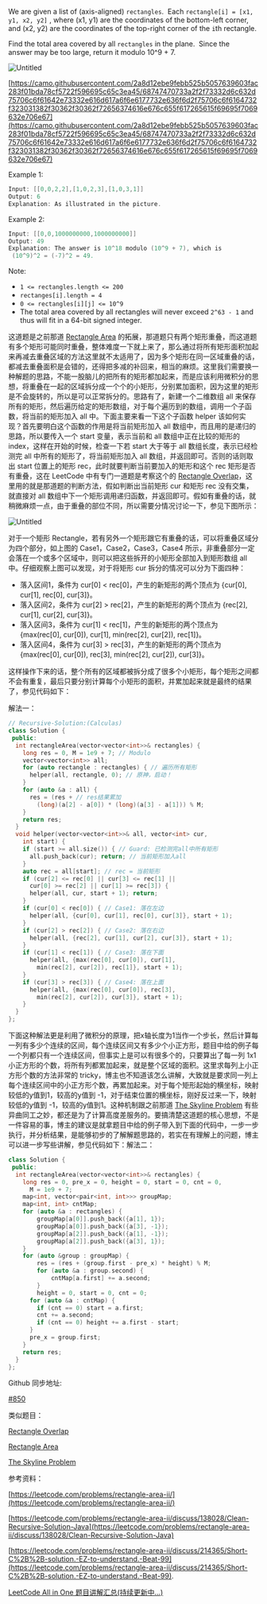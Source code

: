 We are given a list of (axis-aligned) `rectangles`.  Each `rectangle[i] = [x1, y1, x2, y2]` , where (x1, y1) are the coordinates of the bottom-left corner, and (x2, y2) are the coordinates of the top-right corner of the `i`th rectangle.

Find the total area covered by all `rectangles` in the plane.  Since the answer may be too large, return it modulo 10^9 + 7.

![Untitled](https://prod-files-secure.s3.us-west-2.amazonaws.com/bfd53194-dc1b-48fe-b468-4b8f0627c3d5/222dd5b8-fc5c-4247-a71f-8d0389d2c3e5/Untitled.png)

[https://camo.githubusercontent.com/2a8d12ebe9febb525b5057639603fac283f01bda78cf5722f596695c65c3ea45/68747470733a2f2f73332d6c632d75706c6f61642e73332e616d617a6f6e6177732e636f6d2f75706c6f6164732f323031382f30362f30362f72656374616e676c655f617265615f69695f7069632e706e67](https://camo.githubusercontent.com/2a8d12ebe9febb525b5057639603fac283f01bda78cf5722f596695c65c3ea45/68747470733a2f2f73332d6c632d75706c6f61642e73332e616d617a6f6e6177732e636f6d2f75706c6f6164732f323031382f30362f30362f72656374616e676c655f617265615f69695f7069632e706e67)

Example 1:

```cpp
Input: [[0,0,2,2],[1,0,2,3],[1,0,3,1]]
Output: 6
Explanation: As illustrated in the picture.
```

Example 2:

```cpp
Input: [[0,0,1000000000,1000000000]]
Output: 49
Explanation: The answer is 10^18 modulo (10^9 + 7), which is
 (10^9)^2 = (-7)^2 = 49.
```

Note:

- `1 <= rectangles.length <= 200`
- `rectanges[i].length = 4`
- `0 <= rectangles[i][j] <= 10^9`
- The total area covered by all rectangles will never exceed `2^63 - 1` and thus will fit in a 64-bit signed integer.

这道题是之前那道 [Rectangle Area](http://www.cnblogs.com/grandyang/p/4563153.html) 的拓展，那道题只有两个矩形重叠，而这道题有多个矩形可能同时重叠，整体难度一下就上来了，那么通过将所有矩形面积加起来再减去重叠区域的方法这里就不太适用了，因为多个矩形在同一区域重叠的话，都减去重叠面积是会错的，还得把多减的补回来，相当的麻烦。这里我们需要换一种解题的思路，不能一股脑儿的把所有的矩形都加起来，而是应该利用微积分的思想，将重叠在一起的区域拆分成一个个的小矩形，分别累加面积，因为这里的矩形是不会旋转的，所以是可以正常拆分的。思路有了，新建一个二维数组 all 来保存所有的矩形，然后遍历给定的矩形数组，对于每个遍历到的数组，调用一个子函数，将当前的矩形加入 all 中。下面主要来看一下这个子函数 helper 该如何实现？首先要明白这个函数的作用是将当前矩形加入 all 数组中，而且用的是递归的思路，所以要传入一个 start 变量，表示当前和 all 数组中正在比较的矩形的 index，这样在开始的时候，检查一下若 start 大于等于 all 数组长度，表示已经检测完 all 中所有的矩形了，将当前矩形加入 all 数组，并返回即可。否则的话则取出 start 位置上的矩形 rec，此时就要判断当前要加入的矩形和这个 rec 矩形是否有重叠，这在 LeetCode 中有专门一道题是考察这个的 [Rectangle Overlap](https://www.cnblogs.com/grandyang/p/10367583.html)，这里用的就是那道题的判断方法，假如判断出当前矩形 cur 和矩形 rec 没有交集，就直接对 all 数组中下一个矩形调用递归函数，并返回即可。假如有重叠的话，就稍微麻烦一点，由于重叠的部位不同，所以需要分情况讨论一下，参见下图所示：

![Untitled](https://prod-files-secure.s3.us-west-2.amazonaws.com/bfd53194-dc1b-48fe-b468-4b8f0627c3d5/cce3ee6d-ecf3-4351-a7bf-b2a3d6e75934/Untitled.png)

对于一个矩形 Rectangle，若有另外一个矩形跟它有重叠的话，可以将重叠区域分为四个部分，如上图的 Case1，Case2，Case3，Case4 所示，非重叠部分一定会落在一个或多个区域中，则可以把这些拆开的小矩形全部加入到矩形数组 all 中。仔细观察上图可以发现，对于将矩形 cur 拆分的情况可以分为下面四种：

- 落入区间1，条件为 cur[0] < rec[0]，产生的新矩形的两个顶点为 {cur[0], cur[1], rec[0], cur[3]}。
- 落入区间2，条件为 cur[2] > rec[2]，产生的新矩形的两个顶点为 {rec[2], cur[1], cur[2], cur[3]}。
- 落入区间3，条件为 cur[1] < rec[1]，产生的新矩形的两个顶点为 {max(rec[0], cur[0]), cur[1], min(rec[2], cur[2]), rec[1]}。
- 落入区间4，条件为 cur[3] > rec[3]，产生的新矩形的两个顶点为 {max(rec[0], cur[0]), rec[3], min(rec[2], cur[2]), cur[3]}。

这样操作下来的话，整个所有的区域都被拆分成了很多个小矩形，每个矩形之间都不会有重复，最后只要分别计算每个小矩形的面积，并累加起来就是最终的结果了，参见代码如下：

解法一：

```cpp
// Recursive-Solution:(Calculas)
class Solution {
 public:
  int rectangleArea(vector<vector<int>>& rectangles) {
    long res = 0, M = 1e9 + 7; // Modulo
    vector<vector<int>> all;
    for (auto rectangle : rectangles) { // 遍历所有矩形
      helper(all, rectangle, 0); // 原神，启动！
    }
    for (auto &a : all) {
      res = (res + // res结果累加
        (long)(a[2] - a[0]) * (long)(a[3] - a[1])) % M;
    }
    return res;
  }
  void helper(vector<vector<int>>& all, vector<int> cur,
    int start) {
    if (start >= all.size()) { // Guard: 已检测完all中所有矩形
      all.push_back(cur); return; // 当前矩形加入all
    }
    auto rec = all[start]; // rec = 当前矩形
    if (cur[2] <= rec[0] || cur[3] <= rec[1] ||
      cur[0] >= rec[2] || cur[1] >= rec[3]) {
      helper(all, cur, start + 1); return;
    }
    if (cur[0] < rec[0]) { // Case1: 落在左边
      helper(all, {cur[0], cur[1], rec[0], cur[3]}, start + 1);
    }
    if (cur[2] > rec[2]) { // Case2: 落在右边
      helper(all, {rec[2], cur[1], cur[2], cur[3]}, start + 1);
    }
    if (cur[1] < rec[1]) { // Case3: 落在下面
      helper(all, {max(rec[0], cur[0]), cur[1],
        min(rec[2], cur[2]), rec[1]}, start + 1);
    }
    if (cur[3] > rec[3]) { // Case4: 落在上面
      helper(all, {max(rec[0], cur[0]), rec[3],
        min(rec[2], cur[2]), cur[3]}, start + 1);
    }
  }
};
```

下面这种解法更是利用了微积分的原理，把x轴长度为1当作一个步长，然后计算每一列有多少个连续的区间，每个连续区间又有多少个小正方形，题目中给的例子每一个列都只有一个连续区间，但事实上是可以有很多个的，只要算出了每一列 1x1 小正方形的个数，将所有列都累加起来，就是整个区域的面积。这里求每列上小正方形个数的方法非常的 tricky，博主也不知道该怎么讲解，大致就是要求同一列上每个连续区间中的小正方形个数，再累加起来。对于每个矩形起始的横坐标，映射较低的y值到1，较高的y值到 -1，对于结束位置的横坐标，刚好反过来一下，映射较低的y值到 -1，较高的y值到1。这种机制跟之前那道 [The Skyline Problem](http://www.cnblogs.com/grandyang/p/4534586.html) 有些异曲同工之妙，都还是为了计算高度差服务的。要搞清楚这道题的核心思想，不是一件容易的事，博主的建议是就拿题目中给的例子带入到下面的代码中，一步一步执行，并分析结果，是能够初步的了解解题思路的，若实在有理解上的问题，博主可以进一步写些讲解，参见代码如下：解法二：

```cpp
class Solution {
 public:
  int rectangleArea(vector<vector<int>>& rectangles) {
    long res = 0, pre_x = 0, height = 0, start = 0, cnt = 0,
      M = 1e9 + 7;
    map<int, vector<pair<int, int>>> groupMap;
    map<int, int> cntMap;
    for (auto &a : rectangles) {
    	groupMap[a[0]].push_back({a[1], 1});
    	groupMap[a[0]].push_back({a[3], -1});
    	groupMap[a[2]].push_back({a[1], -1});
    	groupMap[a[2]].push_back({a[3], 1});
    }
    for (auto &group : groupMap) {
    	res = (res + (group.first - pre_x) * height) % M;
    	for (auto &a : group.second) {
    		cntMap[a.first] += a.second;
     	}
    	height = 0, start = 0, cnt = 0;
      for (auto &a : cntMap) {
        if (cnt == 0) start = a.first;
        cnt += a.second;
        if (cnt == 0) height += a.first - start;
      }
      pre_x = group.first;
    }
    return res;
  }
};
```

Github 同步地址:

[#850](https://github.com/grandyang/leetcode/issues/850)

类似题目：

[Rectangle Overlap](https://www.cnblogs.com/grandyang/p/10367583.html)

[Rectangle Area](http://www.cnblogs.com/grandyang/p/4563153.html)

[The Skyline Problem](http://www.cnblogs.com/grandyang/p/4534586.html)

参考资料：

[https://leetcode.com/problems/rectangle-area-ii/](https://leetcode.com/problems/rectangle-area-ii/)

[https://leetcode.com/problems/rectangle-area-ii/discuss/138028/Clean-Recursive-Solution-Java](https://leetcode.com/problems/rectangle-area-ii/discuss/138028/Clean-Recursive-Solution-Java)

[https://leetcode.com/problems/rectangle-area-ii/discuss/214365/Short-C%2B%2B-solution.-EZ-to-understand.-Beat-99](https://leetcode.com/problems/rectangle-area-ii/discuss/214365/Short-C%2B%2B-solution.-EZ-to-understand.-Beat-99).

[LeetCode All in One 题目讲解汇总(持续更新中...)](https://www.cnblogs.com/grandyang/p/4606334.html)